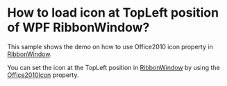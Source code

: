 # How to load icon at TopLeft position of WPF RibbonWindow?

This sample shows the demo on how to use Office2010 icon property in [RibbonWindow](https://help.syncfusion.com/cr/wpf/Syncfusion.Windows.Tools.Controls.RibbonWindow.html).

You can set the icon at the TopLeft position in [RibbonWindow](https://help.syncfusion.com/cr/wpf/Syncfusion.Windows.Tools.Controls.RibbonWindow.html) by using the [Office2010Icon](https://help.syncfusion.com/cr/wpf/Syncfusion.Windows.Tools.Controls.RibbonWindow.html#Syncfusion_Windows_Tools_Controls_RibbonWindow_Office2010Icon) property.
